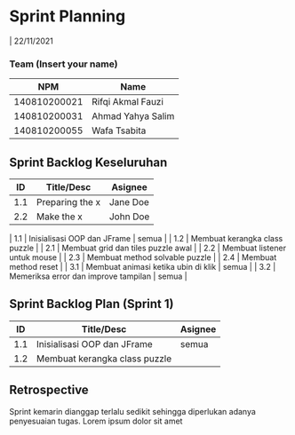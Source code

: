 # Sprint Planning 
| 22/11/2021

### Team (Insert your name)
| NPM           | Name        |
| ------------- |-------------|
| 140810200021  | Rifqi Akmal Fauzi    |
| 140810200031  | Ahmad Yahya Salim    |
| 140810200055  | Wafa Tsabita |

## Sprint Backlog Keseluruhan 
| ID  | Title/Desc | Asignee | 
| --- | ---------- | ------- | 
| 1.1 | Preparing the x | Jane Doe | 
| 2.2 | Make the x | John Doe | 

| 1.1 |	Inisialisasi OOP dan JFrame | semua |
| 1.2 | Membuat kerangka class puzzle |
| 2.1 |	Membuat grid dan tiles puzzle awal |
| 2.2 | Membuat listener untuk mouse |
| 2.3 | Membuat method solvable puzzle	|
| 2.4 | Membuat method reset |
| 3.1 | Membuat animasi ketika ubin di klik | semua |
| 3.2 | Memeriksa error dan improve tampilan | semua |

## Sprint Backlog Plan (Sprint 1)
| ID  | Title/Desc | Asignee | 
| --- | ---------- | ------- | 
| 1.1 |	Inisialisasi OOP dan JFrame | semua |
| 1.2 | Membuat kerangka class puzzle |

## Retrospective 

Sprint kemarin dianggap terlalu sedikit sehingga diperlukan adanya penyesuaian tugas. Lorem ipsum dolor sit amet
